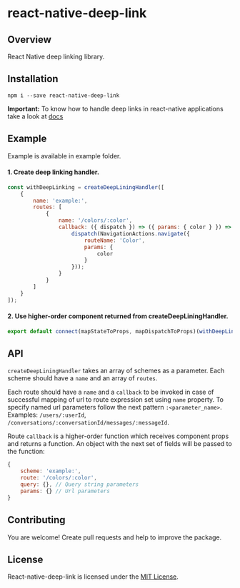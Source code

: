 # react-native-deep-link

## Overview

React Native deep linking library.

## Installation

```
npm i --save react-native-deep-link
```

**Important:** To know how to handle deep links in react-native applications take a look at [docs](https://facebook.github.io/react-native/docs/linking.html)

## Example

Example is available in example folder.

#### 1. Create deep linking handler.

```js
const withDeepLinking = createDeepLiningHandler([
    {
        name: 'example:',
        routes: [
            {
                name: '/colors/:color',
                callback: ({ dispatch }) => ({ params: { color } }) => {
                    dispatch(NavigationActions.navigate({
                        routeName: 'Color',
                        params: {
                            color
                        }
                    }));
                }
            }
        ]
    }
]);
```

#### 2. Use higher-order component returned from createDeepLiningHandler.

```js
export default connect(mapStateToProps, mapDispatchToProps)(withDeepLinking(App));
```

## API

`createDeepLiningHandler` takes an array of schemes as a parameter. Each scheme should have a `name` and an array of `routes`.

Each route should have a `name` and a `callback` to be invoked in case of successful mapping of url to route expression set using `name` property. To specify named url parameters follow the next pattern `:<parameter_name>`.
Examples: `/users/:userId`, `/conversations/:conversationId/messages/:messageId`.

Route `callback` is a higher-order function which receives component props and returns a function. An object with the next set of fields will be passed to the function:
```js
{
    scheme: 'example:',
    route: '/colors/:color',
    query: {}, // Query string parameters
    params: {} // Url parameters
}
```

## Contributing

You are welcome! Create pull requests and help to improve the package.

## License

React-native-deep-link is licensed under the [MIT License](LICENSE).
